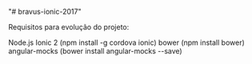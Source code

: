 "# bravus-ionic-2017" 

Requisitos para evolução do projeto:

Node.js
Ionic 2 (npm install -g cordova ionic)
bower (npm install bower)
angular-mocks (bower install angular-mocks --save)
